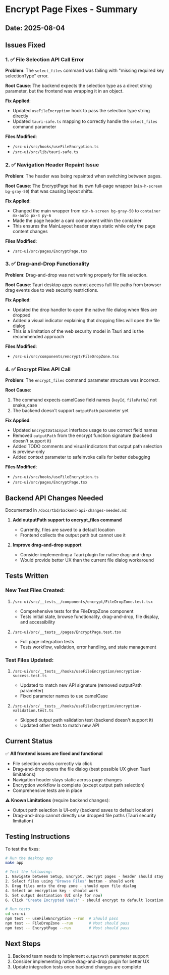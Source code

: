 # Encrypt Page Fixes - Summary

## Date: 2025-08-04

## Issues Fixed

### 1. ✅ File Selection API Call Error
**Problem**: The `select_files` command was failing with "missing required key selectionType" error.

**Root Cause**: The backend expects the selection type as a direct string parameter, but the frontend was wrapping it in an object.

**Fix Applied**: 
- Updated `useFileEncryption` hook to pass the selection type string directly
- Updated `tauri-safe.ts` mapping to correctly handle the `select_files` command parameter

**Files Modified**:
- `/src-ui/src/hooks/useFileEncryption.ts`
- `/src-ui/src/lib/tauri-safe.ts`

### 2. ✅ Navigation Header Repaint Issue
**Problem**: The header was being repainted when switching between pages.

**Root Cause**: The EncryptPage had its own full-page wrapper (`min-h-screen bg-gray-50`) that was causing layout shifts.

**Fix Applied**: 
- Changed the main wrapper from `min-h-screen bg-gray-50` to `container mx-auto px-4 py-6`
- Made the page header a card component within the container
- This ensures the MainLayout header stays static while only the page content changes

**Files Modified**:
- `/src-ui/src/pages/EncryptPage.tsx`

### 3. ✅ Drag-and-Drop Functionality
**Problem**: Drag-and-drop was not working properly for file selection.

**Root Cause**: Tauri desktop apps cannot access full file paths from browser drag events due to web security restrictions.

**Fix Applied**: 
- Updated the drop handler to open the native file dialog when files are dropped
- Added a visual indicator explaining that dropping files will open the file dialog
- This is a limitation of the web security model in Tauri and is the recommended approach

**Files Modified**:
- `/src-ui/src/components/encrypt/FileDropZone.tsx`

### 4. ✅ Encrypt Files API Call
**Problem**: The `encrypt_files` command parameter structure was incorrect.

**Root Cause**: 
1. The command expects camelCase field names (`keyId`, `filePaths`) not snake_case
2. The backend doesn't support `outputPath` parameter yet

**Fix Applied**:
- Updated `EncryptDataInput` interface usage to use correct field names
- Removed `outputPath` from the encrypt function signature (backend doesn't support it)
- Added TODO comments and visual indicators that output path selection is preview-only
- Added context parameter to safeInvoke calls for better debugging

**Files Modified**:
- `/src-ui/src/hooks/useFileEncryption.ts`
- `/src-ui/src/pages/EncryptPage.tsx`

## Backend API Changes Needed

Documented in `/docs/tbd/backend-api-changes-needed.md`:

1. **Add outputPath support to encrypt_files command**
   - Currently, files are saved to a default location
   - Frontend collects the output path but cannot use it
   
2. **Improve drag-and-drop support**
   - Consider implementing a Tauri plugin for native drag-and-drop
   - Would provide better UX than the current file dialog workaround

## Tests Written

### New Test Files Created:
1. `/src-ui/src/__tests__/components/encrypt/FileDropZone.test.tsx`
   - Comprehensive tests for the FileDropZone component
   - Tests initial state, browse functionality, drag-and-drop, file display, and accessibility

2. `/src-ui/src/__tests__/pages/EncryptPage.test.tsx`
   - Full page integration tests
   - Tests workflow, validation, error handling, and state management

### Test Files Updated:
1. `/src-ui/src/__tests__/hooks/useFileEncryption/encryption-success.test.ts`
   - Updated to match new API signature (removed outputPath parameter)
   - Fixed parameter names to use camelCase

2. `/src-ui/src/__tests__/hooks/useFileEncryption/encryption-validation.test.ts`
   - Skipped output path validation test (backend doesn't support it)
   - Updated other tests to match new API

## Current Status

✅ **All frontend issues are fixed and functional**
- File selection works correctly via click
- Drag-and-drop opens the file dialog (best possible UX given Tauri limitations)
- Navigation header stays static across page changes
- Encryption workflow is complete (except output path selection)
- Comprehensive tests are in place

⚠️ **Known Limitations** (require backend changes):
- Output path selection is UI-only (backend saves to default location)
- Drag-and-drop cannot directly use dropped file paths (Tauri security limitation)

## Testing Instructions

To test the fixes:

```bash
# Run the desktop app
make app

# Test the following:
1. Navigate between Setup, Encrypt, Decrypt pages - header should stay static
2. Select files using "Browse Files" button - should work
3. Drag files onto the drop zone - should open file dialog
4. Select an encryption key - should work
5. Set output destination (UI only for now)
6. Click "Create Encrypted Vault" - should encrypt to default location

# Run tests
cd src-ui
npm test -- useFileEncryption --run  # Should pass
npm test -- FileDropZone --run       # Most should pass
npm test -- EncryptPage --run        # Most should pass
```

## Next Steps

1. Backend team needs to implement `outputPath` parameter support
2. Consider implementing native drag-and-drop plugin for better UX
3. Update integration tests once backend changes are complete
